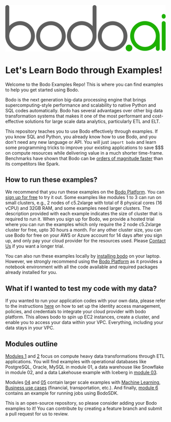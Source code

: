 ![](bodo-gray-green.svg)

# Let's Learn Bodo through Examples!

Welcome to the Bodo Examples Repo! This is where you can find examples to help you get started using Bodo.

Bodo is the next generation big-data processing engine that brings supercomputing-style performance and scalability to native Python and SQL codes automatically. Bodo has several advantages over other big data transformation systems that makes it one of the most performant and cost-effective solutions for large scale data analytics, particularly ETL and ELT.

This repository teaches you to use Bodo effectively through examples. If you know SQL and Python, you already know how to use Bodo, and you don't need any new language or API. You will just `import bodo` and learn some programming tricks to improve your existing applications to save $$$ on compute resources while delivering value in a much shorter time-frame. Benchmarks have shown that Bodo can be [orders of magnitude faster](https://www.bodo.ai/blog/performance-and-cost-of-bodo-vs-spark-dask-ray) than its competitors like Spark.


## How to run these examples?

We recommend that you run these examples on the [Bodo Platform](https://platform.bodo.ai/account/sign-up). You can [sign up for free]((https://platform.bodo.ai/account/sign-up)) to try it out. Some examples like modules 1 to 3 can run on small clusters, e.g., 2 nodes of c5.2xlarge with total of 8 physical cores (16 vCPU) and 32GB RAM, and some examples need larger clusters. The description provided with each example indicates the size of cluster that is required to run it. When you sign up for Bodo, we provide a hosted trial where you can run the examples which only require the 2 node c5.2xlarge cluster for free, upto 30 hours a month. For any other cluster size, you can use Bodo for free on your AWS or Azure account for 14 days after you sign up, and only pay your cloud provider for the resources used. Please [Contact Us](https://www.bodo.ai/contact) if you want a longer trial.

You can also run these examples locally by [installing bodo](https://docs.bodo.ai/latest/installation_and_setup/install/#install)  on your laptop. However, we strongly recommend using the [Bodo Platform](https://platform.bodo.ai) as it provides a notebook environment with all the code available and required packages already installed for you. 

## What if I wanted to test my code with my data?

If you wanted to run your application codes with your own data, please refer to the instructions [here](https://docs.bodo.ai/latest/installation_and_setup/bodo_platform_aws/#setup-iam-role) on how to set up the identity access management, policies, and credentials to integrate your cloud provider with bodo platform. This allows bodo to spin up EC2 instances, create a cluster, and enable you to access your data within your VPC. Everything, including your data stays in your VPC.


## Modules outline


[Modules 1](01-ETL-S3-Operational-Databases) and [2](02-ETL-Snowflake) focus on compute heavy data transformations through ETL applications. You will find examples with operational databases like PostgreSQL, Oracle, MySQL in module 01, a data warehouse like  Snowflake in module 02, and a data Lakehouse example with Iceberg in [module 03](05-ETL-S3-Dremio-Iceberg).

 Modules [04](04-ML-at-Scale) and [05](05-Business-Usecases-at-Scale) contain larger scale examples with [Machine Learning](04-ML-at-Scale), [Business use cases](05-Business-Usecases-at-Scale) (financial, transportation, etc.). And finally, [module 6](06-BodoSDK) contains an example for running jobs using BodoSDK.


This is an open-source repository, so please consider adding your Bodo examples to it! You can contribute by creating a feature branch and submit a pull request for us to review.

